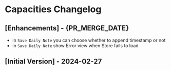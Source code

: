 # Capacities Changelog

## [Enhancements] - {PR_MERGE_DATE}

- in `Save Daily Note` you can choose whether to append timestamp or not
- in `Save Daily Note` show Error view when Store fails to load

## [Initial Version] - 2024-02-27
